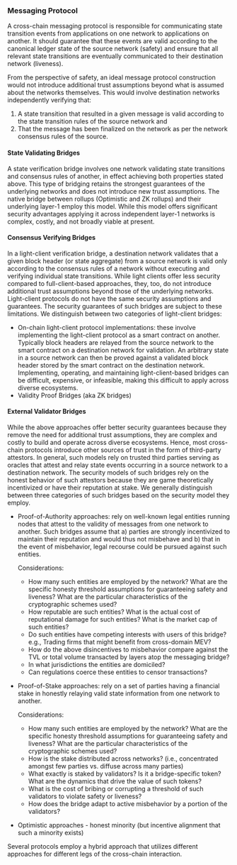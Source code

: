 ### Messaging Protocol

A cross-chain messaging protocol is responsible for communicating state transition events from applications on one network to applications on another. It should guarantee that these events are valid according to the canonical ledger state of the source network (safety) and ensure that all relevant state transitions are eventually communicated to their destination network (liveness).

From the perspective of safety, an ideal message protocol construction would not introduce additional trust assumptions beyond what is assumed about the networks themselves. This would involve destination networks independently verifying that:
1. A state transition that resulted in a given message is valid according to the state transition rules of the source network and
1. That the message has been finalized on the network as per the network consensus rules of the source.

#### State Validating Bridges
A state verification bridge involves one network validating state transitions and consensus rules of another, in effect achieving both properties stated above. This type of bridging retains the strongest guarantees of the underlying networks and does not introduce new trust assumptions. The native bridge between rollups (Optimistic and ZK rollups) and their underlying layer-1 employ this model. While this model offers significant security advantages applying it across independent layer-1 networks is complex, costly, and not broadly viable at present.  

#### Consensus Verifying Bridges
In a light-client verification bridge, a destination network validates that a given block header (or state aggregate) from a source network is valid only according to the consensus rules of a network without executing and verifying individual state transitions. While light clients offer less security compared to full-client-based approaches, they, too, do not introduce additional trust assumptions beyond those of the underlying networks. Light-client protocols do not have the same security assumptions and guarantees. The security guarantees of such bridges are subject to these limitations. We distinguish between two categories of light-client bridges:

* On-chain light-client protocol implementations: these involve implementing the light-client protocol as a smart contract on another. Typically block headers are relayed from the source network to the smart contract on a destination network for validation. An arbitrary state in a source network can then be proved against a validated block header stored by the smart contract on the destination network. Implementing, operating, and maintaining light-client-based bridges can be difficult, expensive, or infeasible, making this difficult to apply across diverse ecosystems.
* Validity Proof Bridges (aka ZK bridges)

#### External Validator Bridges
While the above approaches offer better security guarantees because they remove the need for additional trust assumptions, they are complex and costly to build and operate across diverse ecosystems. Hence, most cross-chain protocols introduce other sources of trust in the form of third-party attestors. In general, such models rely on trusted third parties serving as oracles that attest and relay state events occurring in a source network to a destination network. The security models of such bridges rely on the honest behavior of such attestors because they are game theoretically incentivized or have their reputation at stake. We generally distinguish between three categories of such bridges based on the security model they employ.

* Proof-of-Authority approaches: rely on well-known legal entities running nodes that attest to the validity of messages from one network to another. Such bridges assume that a) parties are strongly incentivized to maintain their reputation and would thus not misbehave and b) that in the event of misbehavior, legal recourse could be pursued against such entities.

  Considerations:
  * How many such entities are employed by the network? What are the specific honesty threshold assumptions for guaranteeing safety and liveness? What are the particular characteristics of the cryptographic schemes used?
  * How reputable are such entities? What is the actual cost of reputational damage for such entities? What is the market cap of such entities?
  * Do such entities have competing interests with users of this bridge? e.g., Trading firms that might benefit from cross-domain MEV?
  * How do the above disincentives to misbehavior compare against the TVL or total volume transacted by layers atop the messaging bridge?
  * In what jurisdictions the entities are domiciled?
  * Can regulations coerce these entities to censor transactions?


* Proof-of-Stake approaches: rely on a set of parties having a financial stake in honestly relaying valid state information from one network to another.

  Considerations:
  * How many such entities are employed by the network? What are the specific honesty threshold assumptions for guaranteeing safety and liveness? What are the particular characteristics of the cryptographic schemes used?
  * How is the stake distributed across networks? (i.e., concentrated amongst few parties vs. diffuse across many parties)
  * What exactly is staked by validators? Is it a bridge-specific token? What are the dynamics that drive the value of such tokens?
  * What is the cost of bribing or corrupting a threshold of such validators to violate safety or liveness?
  * How does the bridge adapt to active misbehavior by a portion of the validators?

* Optimistic approaches - honest minority (but incentive alignment that such a minority exists)

Several protocols employ a hybrid approach that utilizes different approaches for different legs of the cross-chain interaction.
